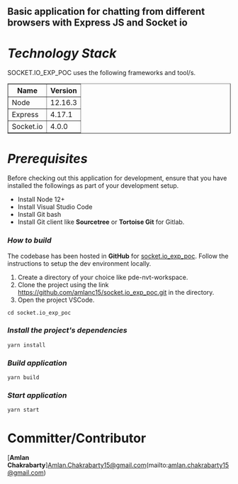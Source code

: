 ## Basic application for chatting from different browsers with Express JS and Socket io

*Technology Stack*
================
SOCKET.IO_EXP_POC uses the following frameworks and tool/s.

<table border="1">
  <tr>
    <th>Name</th>
    <th>Version</th> 
  </tr>
  <tr>
    <td>Node</td>
    <td>12.16.3</td> 
  </tr>
  <tr>
    <td>Express</td>
    <td>4.17.1</td> 
  </tr>
  <tr>
    <td>Socket.io</td>
    <td>4.0.0</td> 
  </tr>
</table>

*Prerequisites*
=============
Before checking out this application for development, ensure that you have installed the followings as part of your development setup.

- Install Node 12+
- Install Visual Studio Code 
- Install Git bash
- Install Git client like **Sourcetree** or **Tortoise Git** for Gitlab.

### ***How to build***

The codebase has been hosted in **GitHub** for [socket.io_exp_poc](https://github.com/amlanc15/socket.io_exp_poc).
Follow the instructions to setup the dev environment locally.

1. Create a directory of your choice like pde-nvt-workspace.
2. Clone the project using the link https://github.com/amlanc15/socket.io_exp_poc.git in the directory.
3. Open the project VSCode.

```
cd socket.io_exp_poc
```

### *Install the project's dependencies*
```
yarn install
```
### *Build application*
```
yarn build
```
### *Start application*
```
yarn start
```

Committer/Contributor
=====================

[**Amlan Chakrabarty**]<Amlan.Chakrabarty15@gmail.com>(mailto:amlan.chakrabarty15@gmail.com)
